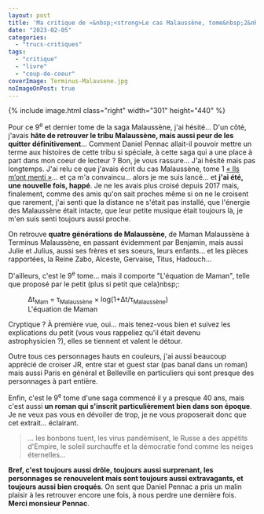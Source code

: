 ```yaml
---
layout: post
title: 'Ma critique de «&nbsp;<strong>Le cas Malaussène, tome&nbsp;2&nbsp;: Terminus Malaussène</strong>&nbsp;» de <em>Daniel Pennac</em>'
date: "2023-02-05"
categories: 
  - "trucs-critiques"
tags: 
  - "critique"
  - "livre"
  - "coup-de-coeur"
coverImage: Terminus-Malausene.jpg
noImageOnPost: true
---
```


{% include image.html class="right" width="301" height="440" %}

Pour ce 9<sup>e</sup> et dernier tome de la saga Malaussène, j'ai hésité... D'un côté, j'avais <strong>hâte de retrouver le tribu Malaussène, mais aussi peur de les quitter définitivement</strong>... Comment Daniel Pennac allait-il pouvoir mettre un terme aux histoires de cette tribu si spéciale, à cette saga qui a une place à part dans mon coeur de lecteur&nbsp;? Bon, je vous rassure... J'ai hésité mais pas longtemps. J'ai relu ce que j'avais écrit du cas Malaussène, tome 1 <a href="/2017/01/ma-critique-de-le-cas-malaussene-tome-1-ils-mont-menti-de-daniel-pennac/
">«&nbsp;Ils m’ont menti&nbsp;»</a>... et ça m'a convaincu... alors je me suis lancé... et <strong>j'ai été, une nouvelle fois, happé</strong>. Je ne les avais plus croisé depuis 2017 mais, finalement, comme des amis qu'on sait proches même si on ne le croisent que rarement, j'ai senti que la distance ne s'était pas installé, que l'énergie des Malaussène était intacte, que leur petite musique était toujours là, je m'en suis senti toujours aussi proche.

On retrouve <strong>quatre générations de Malaussène</strong>, de Maman Malaussène à Terminus Malaussène, en passant évidemment par Benjamin, mais aussi Julie et Julius, aussi ses frères et ses soeurs, leurs enfants... et les pièces rapportées, la Reine Zabo, Alceste, Gervaise, Titus, Hadouch... 

D'ailleurs, c'est le 9<sup>e</sup>&nbsp;tome... mais il comporte "L'équation de Maman", telle que proposé par le petit (plus si petit que cela)nbsp;:

<figure class="center">
  <div>Δt<sub>Mam</sub> = τ<sub>Malaussène</sub> × log(1+Δt/τ<sub>Malaussène</sub>)</div>
  <figcaption>L'équation de Maman</figcaption>
</figure>

Cryptique&nbsp;? À première vue, oui... mais tenez-vous bien et suivez les explications du petit (vous vous rappeliez qu'il était devenu astrophysicien&nbsp;?), elles se tiennent et valent le détour.

Outre tous ces personnages hauts en couleurs, j'ai aussi beaucoup apprécié de croiser <abbr>JR</abbr>, entre star et  guest star (pas banal dans un roman) mais aussi Paris en général et Belleville en particuliers qui sont presque des personnages à part entière.

Enfin, c'est le 9<sup>e</sup>&nbsp;tome d'une saga commencé il y a presque 40&nbsp;ans, mais c'est aussi <strong>un roman qui s'inscrit particulièrement bien dans son époque</strong>. Je ne veux pas vous en dévoiler de trop, je ne vous proposerait donc que cet extrait... éclairant.

<blockquote class="citation">
  <div><p>... les bonbons tuent, les virus pandémisent, le Russe a des appétits d'Empire, le soleil surchauffe et la démocratie fond comme les neiges éternelles...</p></div>
</blockquote>

<strong>Bref, c'est toujours aussi drôle, toujours aussi surprenant, les personnages se renouvelent mais sont toujours aussi extravagants, et toujours aussi bien croqués</strong>. On sent que Daniel Pennac a pris un malin plaisir à les  retrouver encore une fois, à nous perdre une dernière fois. <strong>Merci monsieur Pennac</strong>.
